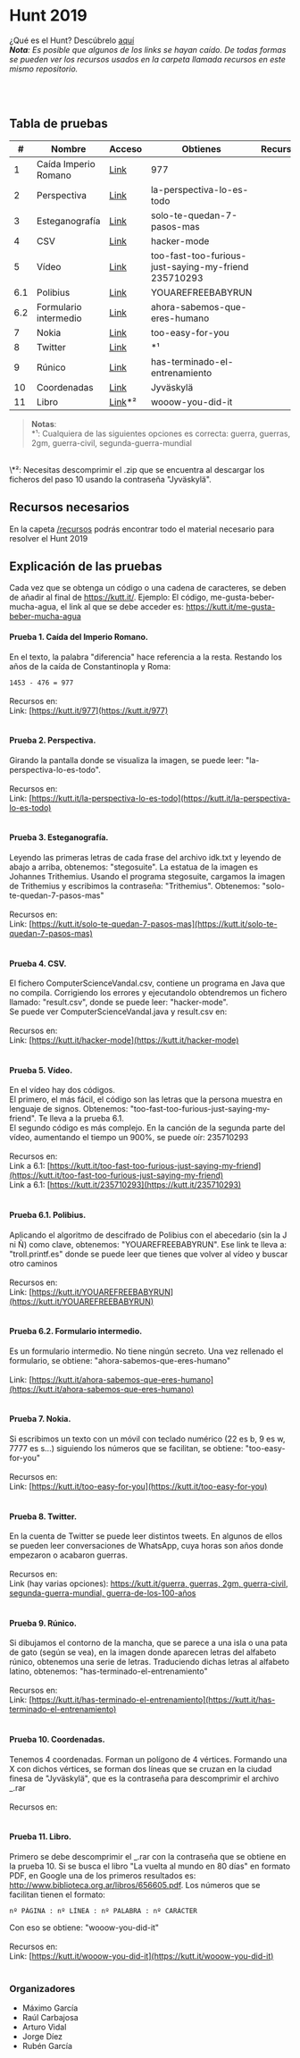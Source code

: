 # Hunt 2019
¿Qué es el Hunt? Descúbrelo [aquí](https://github.com/DA-ETSIINF/hunt)
<br>
_**Nota**: Es posible que algunos de los links se hayan caído. De todas formas se pueden
ver los recursos usados en la carpeta llamada recursos en este mismo repositorio._

<br><br>

## Tabla de pruebas
| #             | Nombre                | Acceso                                                            |Obtienes                   | Recursos      | Explicación
| ------------- | -------------         | -------------                                                     | -------------             | ------------- | ------------- |
| 1             | Caída Imperio Romano  | [Link](https://kutt.it/que-empiece-ya-que-el-publico-se-va)       | 977                        |
| 2             | Perspectiva           | [Link](https://kutt.it/977)                                       | la-perspectiva-lo-es-todo  |
| 3             | Esteganografía        | [Link](https://kutt.it/la-perspectiva-lo-es-todo)                 | solo-te-quedan-7-pasos-mas | 
| 4             | CSV                   | [Link](https://kutt.it/solo-te-quedan-7-pasos-mas)                | hacker-mode
| 5             | Vídeo                 | [Link](https://kutt.it/hacker-mode)                               | too-fast-too-furious-just-saying-my-friend <br> 235710293
| 6.1           | Polibius              | [Link](https://kutt.it/too-fast-too-furious-just-saying-my-friend)| YOUAREFREEBABYRUN
| 6.2           | Formulario intermedio | [Link](https://kutt.it/235710293)                                 | ahora-sabemos-que-eres-humano
| 7             | Nokia                 | [Link](https://kutt.it/ahora-sabemos-que-eres-humano)             | too-easy-for-you
| 8             | Twitter               | [Link](https://kutt.it/too-easy-for-you)                          | *¹
| 9             | Rúnico                | [Link](https://kutt.it/guerra)                                    | has-terminado-el-entrenamiento
| 10            | Coordenadas           | [Link](https://kutt.it/has-terminado-el-entrenamiento)            | Jyväskylä
| 11            | Libro                 | [Link](https://kutt.it/has-terminado-el-entrenamiento)*²          | wooow-you-did-it

>**Notas**:<br>
\*¹: Cualquiera de las siguientes opciones es correcta: guerra, guerras, 2gm, guerra-civil, segunda-guerra-mundial
<br>
\*²: Necesitas descomprimir el .zip que se encuentra al descargar los ficheros del paso 10 usando 
la contraseña "Jyväskylä".

## Recursos necesarios
En la capeta [/recursos](https://github.com/DA-ETSIINF/hunt/2019/recursos) podrás encontrar todo el material necesario para resolver el Hunt 2019

## Explicación de las pruebas
Cada vez que se obtenga un código o una cadena de caracteres, se deben de añadir al final de https://kutt.it/. Ejemplo:
El código, me-gusta-beber-mucha-agua, el link al que se debe acceder es: https://kutt.it/me-gusta-beber-mucha-agua
#### Prueba 1. Caída del Imperio Romano.
En el texto, la palabra "diferencia" hace referencia a la resta. Restando los años de la caída de Constantinopla y Roma:

```1453 - 476 = 977```
<br><br>
Recursos en:
<br>
Link: [https://kutt.it/977](https://kutt.it/977)
<br><br>

#### Prueba 2. Perspectiva.
Girando la pantalla donde se visualiza la imagen, se puede leer: "la-perspectiva-lo-es-todo".
<br><br>
Recursos en:
<br>
Link: [https://kutt.it/la-perspectiva-lo-es-todo](https://kutt.it/la-perspectiva-lo-es-todo)
<br><br>

#### Prueba 3. Esteganografía.
Leyendo las primeras letras de cada frase del archivo idk.txt y leyendo de abajo a arriba, obtenemos: "stegosuite".
La estatua de la imagen es Johannes Trithemius. Usando el programa stegosuite, cargamos la imagen de Trithemius y
escribimos la contraseña: "Trithemius". Obtenemos: "solo-te-quedan-7-pasos-mas"
<br><br>
Recursos en:
<br>
Link: [https://kutt.it/solo-te-quedan-7-pasos-mas](https://kutt.it/solo-te-quedan-7-pasos-mas)
<br><br>

#### Prueba 4. CSV.
El fichero ComputerScienceVandal.csv, contiene un programa en Java que no compila. Corrigiendo los errores y ejecutandolo
obtendremos un fichero llamado: "result.csv", donde se puede leer: "hacker-mode".
<br>
Se puede ver ComputerScienceVandal.java y result.csv en: 
<br><br>
Recursos en:
<br>
Link: [https://kutt.it/hacker-mode](https://kutt.it/hacker-mode)
<br><br>

#### Prueba 5. Vídeo.
En el vídeo hay dos códigos. 
<br>
El primero, el más fácil, el código son las letras que la persona muestra en lenguaje de signos. Obtenemos: 
"too-fast-too-furious-just-saying-my-friend". Te lleva a la prueba 6.1.
<br>
El segundo código es más complejo. En la canción de la segunda parte del vídeo, aumentando el tiempo un 900%, se puede
oír: 235710293
<br><br>
Recursos en:
<br>
Link a 6.1: [https://kutt.it/too-fast-too-furious-just-saying-my-friend](https://kutt.it/too-fast-too-furious-just-saying-my-friend)
<br>
Link a 6.1: [https://kutt.it/235710293](https://kutt.it/235710293)
<br><br>


#### Prueba 6.1. Polibius.
Aplicando el algoritmo de descifrado de Polibius con el abecedario (sin la J ni Ñ) como clave, obtenemos:
"YOUAREFREEBABYRUN". Ese link te lleva a: "troll.printf.es" donde se puede leer que tienes que volver al vídeo y buscar
otro caminos
<br><br>
Recursos en:
<br>
Link: [https://kutt.it/YOUAREFREEBABYRUN](https://kutt.it/YOUAREFREEBABYRUN)
<br><br>

#### Prueba 6.2. Formulario intermedio.
Es un formulario intermedio. No tiene ningún secreto. Una vez rellenado el formulario, se obtiene: 
"ahora-sabemos-que-eres-humano"
<br><br>
Link: [https://kutt.it/ahora-sabemos-que-eres-humano](https://kutt.it/ahora-sabemos-que-eres-humano)
<br><br>

#### Prueba 7. Nokia.
Si escribimos un texto con un móvil con teclado numérico (22 es b, 9 es w, 7777 es s...) siguiendo los números que 
se facilitan, se obtiene: "too-easy-for-you"
<br><br>
Recursos en:
<br>
Link: [https://kutt.it/too-easy-for-you](https://kutt.it/too-easy-for-you)
<br><br>

#### Prueba 8. Twitter.
En la cuenta de Twitter se puede leer distintos tweets. En algunos de ellos se pueden leer conversaciones de WhatsApp,
cuya horas son años donde empezaron o acabaron guerras.
<br><br>
Recursos en:
<br>
Link (hay varias opciones): [https://kutt.it/guerra, guerras, 2gm, guerra-civil, segunda-guerra-mundial, guerra-de-los-100-años](https://kutt.it/guerra)
<br><br>

#### Prueba 9. Rúnico.
Si dibujamos el contorno de la mancha, que se parece a una isla o una pata de gato (según se vea), en la imagen donde
aparecen letras del alfabeto rúnico, obtenemos una serie de letras. Traduciendo dichas letras al alfabeto latino, obtenemos:
"has-terminado-el-entrenamiento"
<br><br>
Recursos en:
<br>
Link: [https://kutt.it/has-terminado-el-entrenamiento](https://kutt.it/has-terminado-el-entrenamiento)
<br><br>

#### Prueba 10. Coordenadas.
Tenemos 4 coordenadas. Forman un polígono de 4 vértices. Formando una X con dichos vértices, se forman dos líneas que
se cruzan en la ciudad finesa de "Jyväskylä", que es la contraseña para descomprimir el archivo _.rar
<br><br>
Recursos en:
<br><br>

#### Prueba 11. Libro.
Primero se debe descomprimir el _.rar con la contraseña que se obtiene en la prueba 10.
Si se busca el libro "La vuelta al mundo en 80 días" en formato PDF, en Google una de los primeros resultados es: 
http://www.biblioteca.org.ar/libros/656605.pdf. Los números que se facilitan tienen el formato: 
```
nº PÁGINA : nº LÍNEA : nº PALABRA : nº CARÁCTER
```
Con eso se obtiene: "wooow-you-did-it"
<br><br>
Recursos en:
<br>
Link: [https://kutt.it/wooow-you-did-it](https://kutt.it/wooow-you-did-it)
<br><br>

### Organizadores
* Máximo García
* Raúl Carbajosa
* Arturo Vidal
* Jorge Díez
* Rubén García